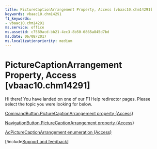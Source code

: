 ```yaml
---
title: PictureCaptionArrangement Property, Access [vbaac10.chm14291]
keywords: vbaac10.chm14291
f1_keywords:
- vbaac10.chm14291
ms.service: office
ms.assetid: c7589acd-bb21-4ec3-8b50-6865a845d7bd
ms.date: 06/08/2017
ms.localizationpriority: medium
---
```



# PictureCaptionArrangement Property, Access [vbaac10.chm14291]

Hi there! You have landed on one of our F1 Help redirector pages. Please select the topic you were looking for below.

[CommandButton.PictureCaptionArrangement property (Access)](https://msdn.microsoft.com/library/b33ce40a-b247-9d69-c06d-17c822c80283%28Office.15%29.aspx)

[NavigationButton.PictureCaptionArrangement property (Access)](https://msdn.microsoft.com/library/4b9a87a0-3e9f-5a95-cab0-90427c714c12%28Office.15%29.aspx)

[AcPictureCaptionArrangement enumeration (Access)](https://msdn.microsoft.com/library/e77a758f-4139-343f-9f1c-5e29db3fe5a3%28Office.15%29.aspx)

[!include[Support and feedback](~/includes/feedback-boilerplate.md)]